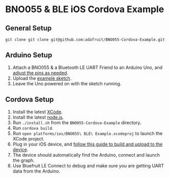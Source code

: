 # BNO055 & BLE iOS Cordova Example

## General Setup

```
git clone git clone git@github.com:adafruit/BNO055-Cordova-Example.git
```

## Arduino Setup

1.  Attach a BNO055 & a Bluetooth LE UART Friend to an Arduino Uno, and [adjust the pins as needed](https://github.com/adafruit/BNO055-Cordova-Example/blob/master/arduino_ble/arduino_ble.ino#L10).
2.  Upload the [example sketch](https://github.com/adafruit/BNO055-Cordova-Example/blob/master/arduino_ble/arduino_ble.ino).
3.  Leave the Uno powered on with the sketch running.

## Cordova Setup

1. Install the latest [XCode](http://itunes.apple.com/us/app/xcode/id497799835?ls=1&mt=12).
2. Install the latest [node.js](http://nodejs.org/dist/v0.12.3/node-v0.12.3.pkg).
3. Run `./install.sh` from the `BNO055-Cordova-Example` directory.
4. Run `cordova build`.
5. Run `open platforms/ios/BNO055\ BLE\ Example.xcodeproj` to launch the XCode project.
6. Plug in your iOS device, and [follow this guide to build and upload to the device](https://developer.apple.com/library/ios/documentation/IDEs/Conceptual/AppDistributionGuide/LaunchingYourApponDevices/LaunchingYourApponDevices.html).
7. The device should automatically find the Arduino, connect and launch the graph.
8. Use Bluefruit LE Connect to debug and make sure you are getting UART data from the Arduino.
